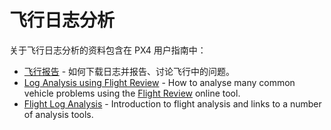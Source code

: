 # 飞行日志分析

关于飞行日志分析的资料包含在 PX4 用户指南中：

- [飞行报告](https://docs.px4.io/en/getting_started/flight_reporting.html) - 如何下载日志并报告、讨论飞行中的问题。
- [Log Analysis using Flight Review](https://docs.px4.io/en/log/flight_review.html) - How to analyse many common vehicle problems using the [Flight Review](https://logs.px4.io/) online tool.
- [Flight Log Analysis](https://docs.px4.io/en/log/flight_log_analysis.html) - Introduction to flight analysis and links to a number of analysis tools.